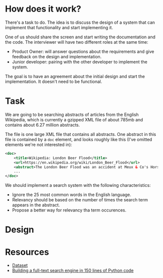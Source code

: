 # How does it work?

There's a task to do. The idea is to discuss the design of a system that can
implement that functionality and start implementing it.

One of us should share the screen and start writing the documentation and the
code. The interviewer will have two different roles at the same time:

- Product Owner: will answer questions about the requirements and give feedback
  on the design and implementation.
- Junior developer: pairing with the other developer to implement the system.

The goal is to have an agreement about the initial design and start the
implementation. It doesn't need to be functional.

# Task

We are going to be searching abstracts of articles from the English Wikipedia,
which is currently a gzipped XML file of about 785mb and contains about 6.27
million abstracts.

The file is one large XML file that contains all abstracts. One abstract in
this file is contained by a `doc` element, and looks roughly like this (I've
omitted elements we're not interested in):

```xml
<doc>
    <title>Wikipedia: London Beer Flood</title>
    <url>https://en.wikipedia.org/wiki/London_Beer_Flood</url>
    <abstract>The London Beer Flood was an accident at Meux & Co's Horse Shoe Brewery, London, on 17 October 1814. It took place when one of the  wooden vats of fermenting porter burst.</abstract>
    ...
</doc>
```

We should implement a search system with the following characteristics:

- Ignore the 25 most common words in the English language.
- Relevancy should be based on the number of times the search term appears in
  the abstract.
- Propose a better way for relevancy tha term occurences.

# Design 


# Resources

- [Dataset]
- [Building a full-text search engine in 150 lines of Python code]

[Dataset]: https://dumps.wikimedia.org/enwiki/latest/
[Building a full-text search engine in 150 lines of Python code]: https://bart.degoe.de/building-a-full-text-search-engine-150-lines-of-code/
